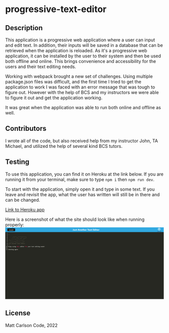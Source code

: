 # progressive-text-editor

## Description
This application is a progressive web application where a user can input and edit text.  In addition, their inputs will be saved in a database that can be retrieved when the application is reloaded.  As it's a progressive web application, it can be installed by the user to their system and then be used both offline and online. This brings convenience and accessibility for the users and their text editing needs.

Working with webpack brought a new set of challenges.  Using multiple package.json files was difficult, and the first time I tried to get the application to work I was faced with an error message that was tough to figure out.  However with the help of BCS and my instructors we were able to figure it out and get the application working.  

It was great when the application was able to run both online and offline as well.

## Contributors
I wrote all of the code, but also received help from my instructor John, TA Michael, and utilized the help of several kind BCS tutors.

## Testing
To use this application, you can find it on Heroku at the link below.  If you are running it from your terminal, make sure to type ```npm i``` then ```npm run dev```.

To start with the application, simply open it and type in some text.  If you leave and revisit the app, what the user has written will still be in there and can be changed.  


[Link to Heroku app](https://clean-progressive-text-editor.herokuapp.com/)

Here is a screenshot of what the site should look like when running properly:
![App Screenshot](jate.png)


## License
Matt Carlson Code, 2022